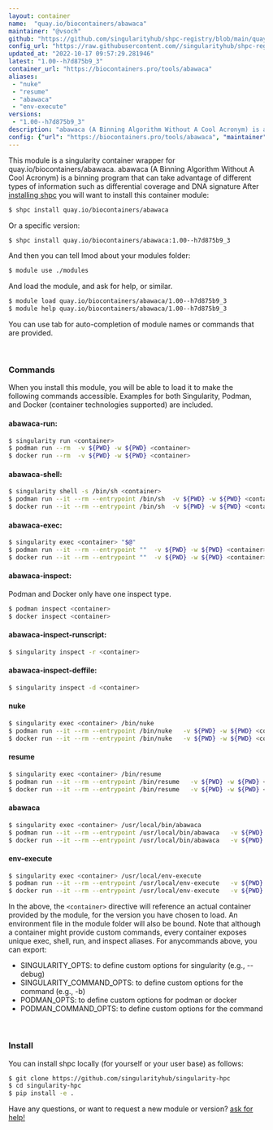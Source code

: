 ```yaml
---
layout: container
name:  "quay.io/biocontainers/abawaca"
maintainer: "@vsoch"
github: "https://github.com/singularityhub/shpc-registry/blob/main/quay.io/biocontainers/abawaca/container.yaml"
config_url: "https://raw.githubusercontent.com//singularityhub/shpc-registry/main/quay.io/biocontainers/abawaca/container.yaml"
updated_at: "2022-10-17 09:57:29.281946"
latest: "1.00--h7d875b9_3"
container_url: "https://biocontainers.pro/tools/abawaca"
aliases:
 - "nuke"
 - "resume"
 - "abawaca"
 - "env-execute"
versions:
 - "1.00--h7d875b9_3"
description: "abawaca (A Binning Algorithm Without A Cool Acronym) is a binning program that can take advantage of different types of information such as differential coverage and DNA signature"
config: {"url": "https://biocontainers.pro/tools/abawaca", "maintainer": "@vsoch", "description": "abawaca (A Binning Algorithm Without A Cool Acronym) is a binning program that can take advantage of different types of information such as differential coverage and DNA signature", "latest": {"1.00--h7d875b9_3": "sha256:e8abcc7c4b3bc204485ef4ba234062a4e4a64f17774bb7303e4102492af44d78"}, "tags": {"1.00--h7d875b9_3": "sha256:e8abcc7c4b3bc204485ef4ba234062a4e4a64f17774bb7303e4102492af44d78"}, "docker": "quay.io/biocontainers/abawaca", "aliases": {"nuke": "/bin/nuke", "resume": "/bin/resume", "abawaca": "/usr/local/bin/abawaca", "env-execute": "/usr/local/env-execute"}}
---
```


This module is a singularity container wrapper for quay.io/biocontainers/abawaca.
abawaca (A Binning Algorithm Without A Cool Acronym) is a binning program that can take advantage of different types of information such as differential coverage and DNA signature
After [installing shpc](#install) you will want to install this container module:


```bash
$ shpc install quay.io/biocontainers/abawaca
```

Or a specific version:

```bash
$ shpc install quay.io/biocontainers/abawaca:1.00--h7d875b9_3
```

And then you can tell lmod about your modules folder:

```bash
$ module use ./modules
```

And load the module, and ask for help, or similar.

```bash
$ module load quay.io/biocontainers/abawaca/1.00--h7d875b9_3
$ module help quay.io/biocontainers/abawaca/1.00--h7d875b9_3
```

You can use tab for auto-completion of module names or commands that are provided.

<br>

### Commands

When you install this module, you will be able to load it to make the following commands accessible.
Examples for both Singularity, Podman, and Docker (container technologies supported) are included.

#### abawaca-run:

```bash
$ singularity run <container>
$ podman run --rm  -v ${PWD} -w ${PWD} <container>
$ docker run --rm  -v ${PWD} -w ${PWD} <container>
```

#### abawaca-shell:

```bash
$ singularity shell -s /bin/sh <container>
$ podman run --it --rm --entrypoint /bin/sh  -v ${PWD} -w ${PWD} <container>
$ docker run --it --rm --entrypoint /bin/sh  -v ${PWD} -w ${PWD} <container>
```

#### abawaca-exec:

```bash
$ singularity exec <container> "$@"
$ podman run --it --rm --entrypoint ""  -v ${PWD} -w ${PWD} <container> "$@"
$ docker run --it --rm --entrypoint ""  -v ${PWD} -w ${PWD} <container> "$@"
```

#### abawaca-inspect:

Podman and Docker only have one inspect type.

```bash
$ podman inspect <container>
$ docker inspect <container>
```

#### abawaca-inspect-runscript:

```bash
$ singularity inspect -r <container>
```

#### abawaca-inspect-deffile:

```bash
$ singularity inspect -d <container>
```


#### nuke
       
```bash
$ singularity exec <container> /bin/nuke
$ podman run --it --rm --entrypoint /bin/nuke   -v ${PWD} -w ${PWD} <container> -c " $@"
$ docker run --it --rm --entrypoint /bin/nuke   -v ${PWD} -w ${PWD} <container> -c " $@"
```


#### resume
       
```bash
$ singularity exec <container> /bin/resume
$ podman run --it --rm --entrypoint /bin/resume   -v ${PWD} -w ${PWD} <container> -c " $@"
$ docker run --it --rm --entrypoint /bin/resume   -v ${PWD} -w ${PWD} <container> -c " $@"
```


#### abawaca
       
```bash
$ singularity exec <container> /usr/local/bin/abawaca
$ podman run --it --rm --entrypoint /usr/local/bin/abawaca   -v ${PWD} -w ${PWD} <container> -c " $@"
$ docker run --it --rm --entrypoint /usr/local/bin/abawaca   -v ${PWD} -w ${PWD} <container> -c " $@"
```


#### env-execute
       
```bash
$ singularity exec <container> /usr/local/env-execute
$ podman run --it --rm --entrypoint /usr/local/env-execute   -v ${PWD} -w ${PWD} <container> -c " $@"
$ docker run --it --rm --entrypoint /usr/local/env-execute   -v ${PWD} -w ${PWD} <container> -c " $@"
```



In the above, the `<container>` directive will reference an actual container provided
by the module, for the version you have chosen to load. An environment file in the
module folder will also be bound. Note that although a container
might provide custom commands, every container exposes unique exec, shell, run, and
inspect aliases. For anycommands above, you can export:

 - SINGULARITY_OPTS: to define custom options for singularity (e.g., --debug)
 - SINGULARITY_COMMAND_OPTS: to define custom options for the command (e.g., -b)
 - PODMAN_OPTS: to define custom options for podman or docker
 - PODMAN_COMMAND_OPTS: to define custom options for the command

<br>
  
### Install

You can install shpc locally (for yourself or your user base) as follows:

```bash
$ git clone https://github.com/singularityhub/singularity-hpc
$ cd singularity-hpc
$ pip install -e .
```

Have any questions, or want to request a new module or version? [ask for help!](https://github.com/singularityhub/singularity-hpc/issues)